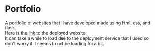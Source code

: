 # Portfolio
A portfolio of websites that I have developed made using html, css, and flask. \
Here is the [link](https://portfolio-9juf.onrender.com) to the deployed website. \
It can take a while to load due to the deployment service that I used
so don't worry if it seems to not be loading for a bit.